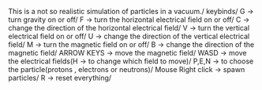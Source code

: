 This is a not so realistic simulation of particles in a vacuum./ 
keybinds/ 
G -> turn gravity on or off/ 
F -> turn the horizontal electrical field on or off/ 
C -> change the direction of the horizontal electrical field/ 
V -> turn the vertical electrical field on or off/ 
U -> change the direction of the vertical electrical field/ 
M -> turn the magnetic field on or off/ 
B -> change the direction of the magnetic field/ 
ARROW KEYS -> move the magnetic field/ 
WASD -> move the electrical fields(H -> to change which field to move)/ 
P,E,N -> to choose the particle(protons , electrons or neutrons)/ 
Mouse Right click -> spawn particles/ 
R -> reset everything/ 
